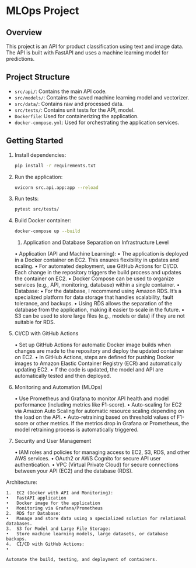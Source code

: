 # MLOps Project

## Overview
This project is an API for product classification using text and image data. The API is built with FastAPI and uses a machine learning model for predictions.

## Project Structure
- `src/api/`: Contains the main API code.
- `src/models/`: Contains the saved machine learning model and vectorizer.
- `src/data/`: Contains raw and processed data.
- `src/tests/`: Contains unit tests for the API, model.
- `Dockerfile`: Used for containerizing the application.
- `docker-compose.yml`: Used for orchestrating the application services.

## Getting Started
1. Install dependencies:
    ```bash
    pip install -r requirements.txt
    ```
2. Run the application:
    ```bash
    uvicorn src.api.app:app --reload
    ```
3. Run tests:
    ```bash
    pytest src/tests/
    ```
4. Build Docker container:
    ```bash
    docker-compose up --build
    ```

    1. Application and Database Separation on Infrastructure Level

	•	Application (API and Machine Learning):
	•	The application is deployed in a Docker container on EC2. This ensures flexibility in updates and scaling.
	•	For automated deployment, use GitHub Actions for CI/CD. Each change in the repository triggers the build process and updates the container on EC2.
	•	Docker Compose can be used to organize services (e.g., API, monitoring, database) within a single container.
	•	Database:
	•	For the database, I recommend using Amazon RDS. It’s a specialized platform for data storage that handles scalability, fault tolerance, and backups.
	•	Using RDS allows the separation of the database from the application, making it easier to scale in the future.
	•	S3 can be used to store large files (e.g., models or data) if they are not suitable for RDS.

2. CI/CD with GitHub Actions

	•	Set up GitHub Actions for automatic Docker image builds when changes are made to the repository and deploy the updated container on EC2.
	•	In GitHub Actions, steps are defined for pushing Docker images to Amazon Elastic Container Registry (ECR) and automatically updating EC2.
	•	If the code is updated, the model and API are automatically tested and then deployed.

3. Monitoring and Automation (MLOps)

	•	Use Prometheus and Grafana to monitor API health and model performance (including metrics like F1-score).
	•	Auto-scaling for EC2 via Amazon Auto Scaling for automatic resource scaling depending on the load on the API.
	•	Auto-retraining based on threshold values of F1-score or other metrics. If the metrics drop in Grafana or Prometheus, the model retraining process is automatically triggered.

4. Security and User Management

	•	IAM roles and policies for managing access to EC2, S3, RDS, and other AWS services.
	•	OAuth2 or AWS Cognito for secure API user authentication.
	•	VPC (Virtual Private Cloud) for secure connections between your API (EC2) and the database (RDS).

Architecture:

	1.	EC2 (Docker with API and Monitoring):
	•	FastAPI application
	•	Docker image for the application
	•	Monitoring via Grafana/Prometheus
	2.	RDS for Database:
	•	Manage and store data using a specialized solution for relational databases.
	3.	S3 for Model and Large File Storage:
	•	Store machine learning models, large datasets, or database backups.
	4.	CI/CD with GitHub Actions:
	•	
	
	Automate the build, testing, and deployment of containers.